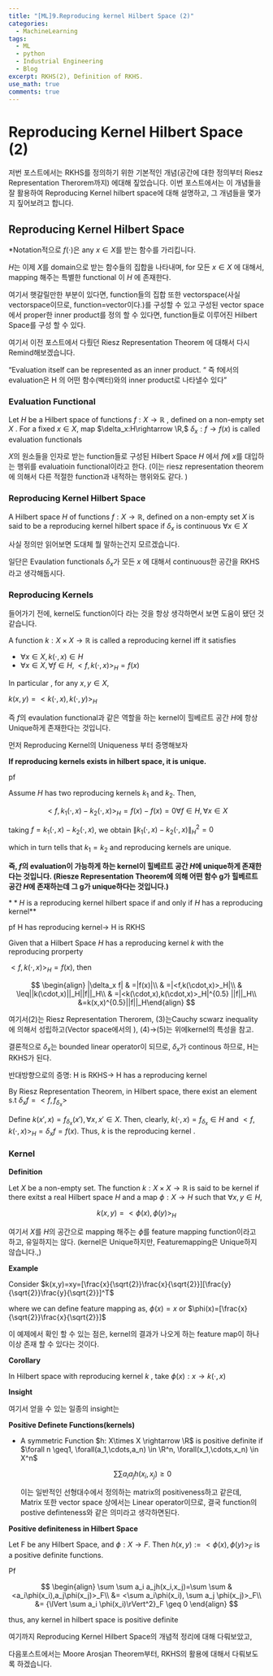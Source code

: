 ```yaml
---
title: "[ML]9.Reproducing kernel Hilbert Space (2)"
categories:
  - MachineLearning
tags:
  - ML
  - python
  - Industrial Engineering
  - Blog
excerpt: RKHS(2), Definition of RKHS.
use_math: true
comments: true
---
```

# Reproducing Kernel Hilbert Space (2)

저번 포스트에서는 RKHS를 정의하기 위한 기본적인 개념(공간에 대한 정의부터 Riesz Representation Therorem까지) 에대해 짚었습니다. 이번 포스트에서는 이 개념들을 잘 활용하여 Reproducing Kernel hilbert space에 대해 설명하고, 그 개념들을 몇가지 짚어보려고 합니다.

## Reproducing Kernel Hilbert Space

*Notation적으로 $f(\cdot)$은 any $x \in X$를 받는 함수를 가리킵니다.  

$H$는 이제 $X$를 domain으로 받는 함수들의 집합을 나타내며, for 모든 $x \in X$ 에 대해서, mapping 해주는 특별한 functional 이 $H$ 에 존재한다. 

여기서 햇갈릴만한 부분이 있다면, function들의 집합 또한 vectorspace(사실 vectorspace이므로, function=vector이다.)를 구성할 수 있고 구성된 vector space에서 proper한 inner product를 정의 할 수 있다면, function들로 이루어진 Hilbert Space를 구성 할 수 있다.  

여기서 이전 포스트에서 다뤘던 Riesz Representation Theorem 에 대해서 다시 Remind해보겠습니다.

“Evaluation itself can be represented as an inner product. “ 즉 f에서의 evaluation은 H 의 어떤 함수(벡터)와의 inner product로 나타낼수 있다”

### Evaluation Functional

Let $H$ be a Hilbert space of functions $f:X\rightarrow \mathbb{R}$ , defined on a non-empty set $X$ . For a fixed $x \in X$,  map $\delta_x:H\rightarrow \R,$  $\delta_x:f\rightarrow f(x)$ is called evaluation functionals

$X$의 원소들을 인자로 받는 function들로 구성된 Hilbert Space $H$ 에서 $f$에 $x$를 대입하는 행위를 evaluatioin functional이라고 한다. (이는 riesz representation theorem 에 의해서 다른 적절한 function과 내적하는 행위와도 같다. ) 

### Reproducing Kernel Hilbert Space

A Hilbert space $H$ of functions $f: X \rightarrow \mathbb{R}$, defined on a non-empty set $X$ is said to be a reproducing kernel hilbert space if $\delta_x$ is continuous $\forall x \in X$

사실 정의만 읽어보면 도대체 뭘 말하는건지 모르겠습니다.

일단은 Evaulation functionals $\delta_x$가 모든 $x$ 에 대해서 continuous한 공간을 RKHS라고 생각해둡시다.

### Reproducing Kernels

들어가기 전에, kernel도 function이다 라는 것을 항상 생각하면서 보면 도움이 됐던 것 같습니다.

A function $k:X\times X \rightarrow \mathbb{R}$ is called a reproducing kernel iff  it satisfies 

- $\forall x \in X, k(\cdot,x) \in H$
- $\forall x \in X, \forall f  \in H, <f,k(\cdot,x)>_H=f(x)$

In particular , for any $x,y \in X$,

$k(x,y)=<k(\cdot,x), k(\cdot,y)>_H$

즉 $f$의 evaulation functional과 같은 역할을 하는 kernel이 힐베르트 공간 $H$에 항상 Unique하게  존재한다는 것입니다.

먼저 Reproducing Kernel의 Uniqueness 부터 증명해보자

**If reproducing kernels exists in hilbert space, it is unique.** 

pf

Assume $H$ has two reproducing kernels $k_1$  and $k_2$. Then, 

$$
<f,k_1(\cdot,x)-k_2(\cdot,x)>_H=f(x)-f(x)=0  \forall f \in H , \forall x \in X
$$

taking $f=k_1(\cdot,x)-k_2(\cdot,x)$, we obtain ${\lVert k_1(\cdot,x)-k_2(\cdot,x) \rVert}^2_{H}=0$

which in turn tells that $k_1=k_2$ and reproducing kernels are unique. 

**즉, $f$의 evaluation이 가능하게 하는 kernel이 힐베르트 공간 $H$에 unique하게 존재한다는 것입니다. (Riesze Representation Theorem에 의해 어떤 함수 g가 힐베르트 공간 $H$에 존재하는데 그 g가 unique하다는 것입니다.)**

$**H$ is a reproducing kernel hilbert space if and only if $H$  has a reproducing kernel**

pf H has reproducing kernel→ H is RKHS

Given that a Hilbert Space $H$ has a reproducing kernel $k$ with the reproducing prorperty 

 $<f,k(\cdot,x)>_H=f(x)$, then 

$$
\begin{align} 
	|\delta_x f| & =|f(x)|\\ 
    	& =|<f,k(\cdot,x)>_H|\\ 
& \leq||k(\cdot,x)||_H||f||_H\\ 
        & =|<k(\cdot,x),k(\cdot,x)>_H|^{0.5}
||f||_H\\
&=k(x,x)^{0.5}||f||_H\end{align}
$$

여기서(2)는 Riesz Representation Therorem,  (3)는Cauchy scwarz inequality에 의해서 성립하고(Vector space에서의 ),  (4)→(5)는 위에kernel의 특성을 참고. 

결론적으로 $\delta_x$는 bounded linear operator이 되므로, $\delta_x$가 continous 하므로, H는 RKHS가 된다. 

반대방향으로의 증명: H is RKHS→ H has a reproducing kernel

By Riesz Representation Theorem, in Hilbert space, there exist an element s.t $\delta_xf=<f,f_{\delta_x} >$

Define $k(x',x)=f_{\delta_x}(x'), \forall x,x' \in X$. Then, clearly, $k(\cdot,x)=f_{\delta_x} \in H$ and $<f,k(\cdot,x)>_H=\delta_xf=f(x)$. Thus, $k$ is the reproducing kernel . 

### **Kernel**

**Definition**

Let $X$ be a non-empty set. The function $k: X\times X \rightarrow \mathbb{R}$ is said to be kernel if there exitst a real Hilbert space  $H$ and a map $\phi:X\rightarrow H$ such that $\forall x,y \in H,$

$$
k(x,y)=<\phi(x),\phi(y)>_H
$$

여기서 $X$를 $H$의 공간으로 mapping 해주는 $\phi$를  feature mapping function이라고 하고, 유일하지는 않다. (kernel은 Unique하지만, Featuremapping은 Unique하지 않습니다.,)

 

**Example**

Consider $k(x,y)=xy=[\frac{x}{\sqrt{2}}\frac{x}{\sqrt{2}}][\frac{y}{\sqrt{2}}\frac{y}{\sqrt{2}}]^T$

where we can define feature mapping as, $\phi(x)=x$  or $\phi(x)=[\frac{x}{\sqrt{2}}\frac{x}{\sqrt{2}}]$

이 예제에서 확인 할 수 있는 점은, kernel의 결과가 나오게 하는 feature map이 하나 이상 존재 할 수 있다는 것이다. 

**Corollary**

In Hilbert space with reproducing kernel  $k$ , take $\phi(x):x \rightarrow k(\cdot,x)$ 

**Insight**

여기서 얻을 수 있는 일종의 insight는 

**Positive Definete Functions(kernels)**

- A symmetric Function $h: X\times X \rightarrow \R$  is positive definite if $\forall n \geq1, \forall(a_1,\cdots,a_n) \in \R^n, \forall(x_1,\cdots,x_n) \in X^n$
    
    $$
    \sum \sum a_ia_jh(x_i,x_j) \geq0
    $$
    
    이는 일반적인 선형대수에서 정의하는 matrix의 positiveness하고 같은데, Matrix 또한 vector space 상에서는 Linear operator이므로, 결국 function의  postive definteness와 같은 의미라고 생각하면된다. 
    

**Positive definiteness in Hilbert Space**

Let F be any  Hilbert Space, and $\phi: X \rightarrow F$. Then $h(x,y):=<\phi(x),\phi(y)>_F$ is a positive definite functions.

Pf

$$
\begin{align}
\sum \sum a_i a_jh(x_i,x_j)=\sum \sum &<a_i\phi(x_i),a_j\phi(x_j)>_F\\ 
&= <\sum a_i\phi(x_i), \sum a_j \phi(x_j)>_F\\
&= {\lVert \sum a_i \phi(x_i)\rVert^2}_F \geq 0
\end{align}
$$

thus, any kernel in hilbert space is positive definite

여기까지 Reproducing Kernel Hilbert Space의 개념적 정리에 대해 다뤄보았고, 

다음포스트에서는 Moore Arosjan Theorem부터, RKHS의 활용에 대해서 다뤄보도록 하겠습니다.